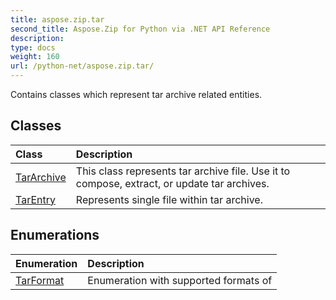 ```yaml
---
title: aspose.zip.tar
second_title: Aspose.Zip for Python via .NET API Reference
description: 
type: docs
weight: 160
url: /python-net/aspose.zip.tar/
---
```



Contains classes which represent tar archive related entities.

## Classes
| Class | Description |
| :- | :- |
|[TarArchive](/zip/python-net/aspose.zip.tar/tararchive/)|This class represents tar archive file. Use it to compose, extract, or update tar archives.|
|[TarEntry](/zip/python-net/aspose.zip.tar/tarentry/)|Represents single file within tar archive.|
## Enumerations
| Enumeration | Description |
| :- | :- |
|[TarFormat](/zip/python-net/aspose.zip.tar/tarformat/)|Enumeration with supported formats of|
